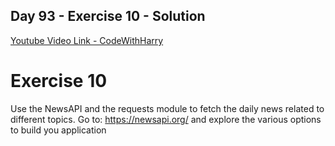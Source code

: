 ## Day 93 - Exercise 10 - Solution

[Youtube Video Link - CodeWithHarry](https://youtu.be/bnAz7Kb2efE)

# Exercise 10

Use the NewsAPI and the requests module to fetch the daily news related to different topics. Go to: https://newsapi.org/ and explore the various options to build you application
